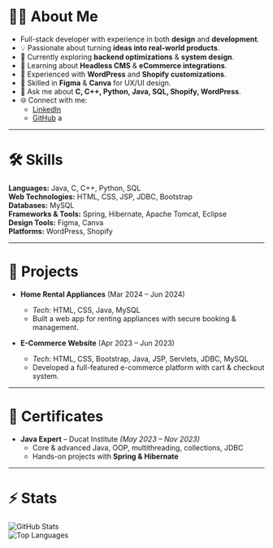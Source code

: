 
# 👨‍💻 About Me  
- Full-stack developer with experience in both **design** and **development**.  
- 💡 Passionate about turning **ideas into real-world products**.  
- 🧠 Currently exploring **backend optimizations** & **system design**.  
- 🌱 Learning about **Headless CMS** & **eCommerce integrations**.  
- 🛒 Experienced with **WordPress** and **Shopify customizations**.  
- 🎨 Skilled in **Figma** & **Canva** for UX/UI design.  
- 💬 Ask me about **C, C++, Python, Java, SQL, Shopify, WordPress**.  
- 🌐 Connect with me:  
  - [LinkedIn](https://linkedin.com/in/ankit-kumar)  
  - [GitHub](https://github.com/Ankit3342)  a

---

# 🛠 Skills  
**Languages:** Java, C, C++, Python, SQL  
**Web Technologies:** HTML, CSS, JSP, JDBC, Bootstrap  
**Databases:** MySQL  
**Frameworks & Tools:** Spring, Hibernate, Apache Tomcat, Eclipse  
**Design Tools:** Figma, Canva  
**Platforms:** WordPress, Shopify  

---

# 📂 Projects  
- **Home Rental Appliances** (Mar 2024 – Jun 2024)  
  - *Tech:* HTML, CSS, Java, MySQL  
  - Built a web app for renting appliances with secure booking & management.  

- **E-Commerce Website** (Apr 2023 – Jun 2023)  
  - *Tech:* HTML, CSS, Bootstrap, Java, JSP, Servlets, JDBC, MySQL  
  - Developed a full-featured e-commerce platform with cart & checkout system.  

---

# 📜 Certificates  
- **Java Expert** – Ducat Institute *(May 2023 – Nov 2023)*  
  - Core & advanced Java, OOP, multithreading, collections, JDBC  
  - Hands-on projects with **Spring & Hibernate**  

---

# ⚡ Stats  
![GitHub Stats](https://github-readme-stats.vercel.app/api?username=Ankit3342&show_icons=true&theme=tokyonight)  
![Top Languages](https://github-readme-stats.vercel.app/api/top-langs/?username=Ankit3342&layout=compact&theme=tokyonight)  

